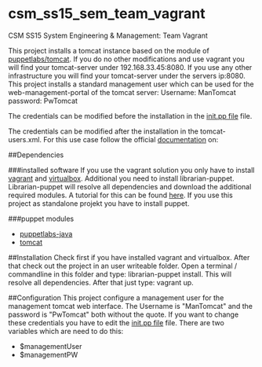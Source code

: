 # csm_ss15_sem_team_vagrant
CSM SS15 System Engineering &amp; Management: Team Vagrant

This project installs a tomcat instance based on the module of [puppetlabs/tomcat](https://forge.puppetlabs.com/puppetlabs/tomcat).
If you do no other modifications and use vagrant you will find your tomcat-server under 192.168.33.45:8080.
If you use any other infrastructure you will find your tomcat-server under the servers ip:8080.
This project installs a standard management user which can be used for the web-management-portal of the tomcat server:
Username: ManTomcat
password: PwTomcat

The credentials can be modified before the installation in the 
[init.pp file](puppet/modules/comcat-config/manifests/init.pp) file.


The credentials can be modified after the installation in the tomcat-users.xml. For this use case follow the official [documentation](http://tomcat.apache.org/tomcat-6.0-doc/manager-howto.html) on:

##Dependencies

###installed software
If you use the vagrant solution you only have to install [vagrant](https://www.vagrantup.com/) and [virtualbox](https://www.virtualbox.org/). Additional you need to install librarian-puppet. Librarian-puppet will resolve all dependencies and download the additional required modules.  A tutorial for this  can be found [here](../../README.MD). 
If you use this project as standalone projekt you have to install puppet.

###puppet modules
* [puppetlabs-java](https://forge.puppetlabs.com/puppetlabs/java)
* [tomcat](https://forge.puppetlabs.com/puppetlabs/tomcat)


##Installation
Check first if you have installed vagrant and virtualbox.  After that check out the project in an user writeable folder.
Open a terminal / commandline in this folder and type: librarian-puppet install. This will resolve all dependencies. After that just type: vagrant up.

##Configuration
This project configure a management user for the management tomcat web interface. The Username is "ManTomcat" and the password is "PwTomcat" both without the quote. If you want to change these credentials you have to edit the [init.pp file](puppet/modules/tomcat-config/manifests/init.pp) file. There are two variables which are need to do this:
*	$managementUser 
*	$managementPW 


